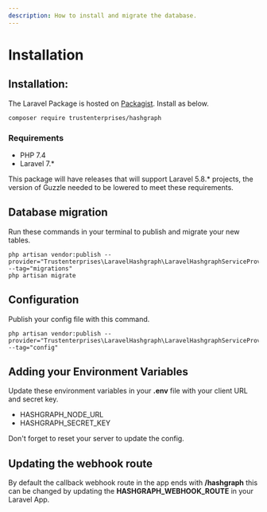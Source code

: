 ```yaml
---
description: How to install and migrate the database.
---
```


# Installation

## Installation:

The Laravel Package is hosted on [Packagist](https://packagist.org/packages/trustenterprises/hashgraph). Install as below.

```text
composer require trustenterprises/hashgraph
```

### Requirements

* PHP 7.4
* Laravel 7.\*

This package will have releases that will support Laravel 5.8.\* projects, the version of Guzzle needed to be lowered to meet these requirements.

## Database migration

Run these commands in your terminal to publish and migrate your new tables.

```text
php artisan vendor:publish --provider="Trustenterprises\LaravelHashgraph\LaravelHashgraphServiceProvider" --tag="migrations"
php artisan migrate
```

## Configuration

Publish your config file with this command.

```text
php artisan vendor:publish --provider="Trustenterprises\LaravelHashgraph\LaravelHashgraphServiceProvider" --tag="config"
```

## Adding your Environment Variables

Update these environment variables in your **.env** file with your client URL and secret key.

* HASHGRAPH\_NODE\_URL
* HASHGRAPH\_SECRET\_KEY

Don't forget to reset your server to update the config.

## Updating the webhook route

By default the callback webhook route in the app ends with **/hashgraph** this can be changed by updating the **HASHGRAPH\_WEBHOOK\_ROUTE** in your Laravel App.

